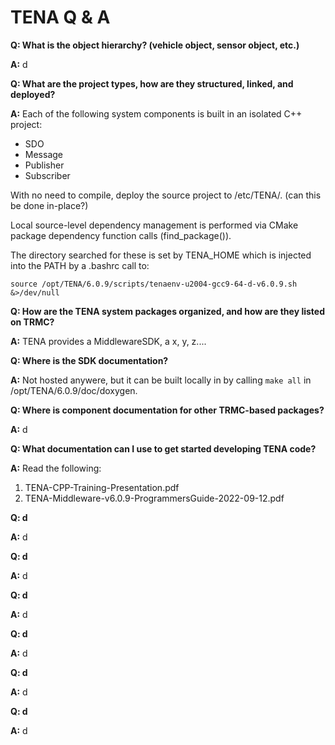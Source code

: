 # TENA Q & A

**Q: What is the object hierarchy? (vehicle object, sensor object, etc.)**

**A:** d

**Q: What are the project types, how are they structured, linked, and deployed?**

**A:** Each of the following system components is built in an isolated C++ project:

- SDO
- Message
- Publisher
- Subscriber

With no need to compile, deploy the source project to /etc/TENA/<project-name>. (can this be done in-place?)

Local source-level dependency management is performed via CMake package dependency function calls (find_package()).

The directory searched for these is set by TENA_HOME which is injected into the PATH by a .bashrc call to:

```source /opt/TENA/6.0.9/scripts/tenaenv-u2004-gcc9-64-d-v6.0.9.sh &>/dev/null```

**Q: How are the TENA system packages organized, and how are they listed on TRMC?**

**A:** TENA provides a MiddlewareSDK, a x, y, z....

**Q: Where is the SDK documentation?**

**A:** Not hosted anywere, but it can be built locally in by calling `make all` in /opt/TENA/6.0.9/doc/doxygen.

**Q: Where is component documentation for other TRMC-based packages?**

**A:** d


**Q: What documentation can I use to get started developing TENA code?**

**A:** Read the following:

1. TENA-CPP-Training-Presentation.pdf
2. TENA-Middleware-v6.0.9-ProgrammersGuide-2022-09-12.pdf

**Q: d**

**A:** d

**Q: d**

**A:** d

**Q: d**

**A:** d

**Q: d**

**A:** d

**Q: d**

**A:** d

**Q: d**

**A:** d
